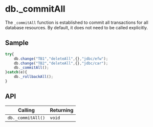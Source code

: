 # db._commitAll

The `_commitAll` function is established to commit all transactions for all database resources. By default, it does not need to be called explicitly.

## Sample

```javascript
try{
	db.change("TB1","deleteAll",{},"jdbc/efw");
	db.change("TB2","deleteAll",{},"jdbc/car");
	db._commitAll();
}catch(e){
	db._rollbackAll();
}
```

## API

| Calling | Returning |
|---|---|
| `db._commitAll()` | `void` |

